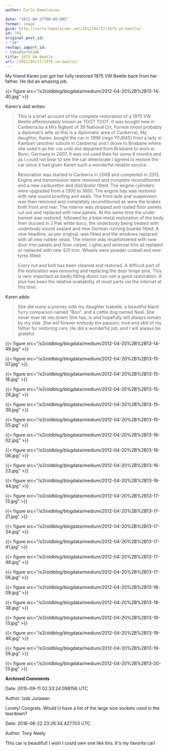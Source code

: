 ```yaml
---
author: Carlo Hamalainen

date: "2012-04-27T00:00:00Z"
format: image
guid: http://carlo-hamalainen.net/2012/04/27/1975-vw-beetle/
id: 745
original_post_id:
- "16"
restapi_import_id:
- 596a05ef0330b
title: 1975 VW Beetle
url: /2012/04/27/1975-vw-beetle/
---
```

My friend Karen just got her fully restored 1975 VW Beetle back from her father. He did an amazing job.

{{< figure src="/s3/oldblog/blogdata/medium/2012-04-20%2B%2B13-14-40.jpg" >}}

Karen's dad writes:

> This is a brief account of the complete restoration of a 1975 VW Beetle affectionately known as TOOT TOOT. It was bought new in Canberra by a Mrs Ngbyet of 39 National Crt, Forrest (most probably a diplomat's wife as this is a diplomatic area of Canberra). My daughter, Karen, bought the car in 1998 (rego YFJ645) from a lady in Kambah (another suburb in Canberra) and I drove to Brisbane where she used it as her car until she departed from Brisbane to work in Bonn, Germany in 2007. It was not used then for some 6 months and as I could not bear to see the car deteriorate I agreed to restore the car since it had given Karen such a wonderful reliable service.
>
> Restoration was started in Canberra in 2008 and completed in 2012. Engine and transmission were removed and complete reconditioned and a new carburettor and distributor fitted. The engine cylinders were upgraded from a 1300 to 1600. The engine bay was restored with new sound proofing and seals. The front axle and suspension was then removed and completely reconditioned as were the brakes both front and rear. The interior was stripped and rusted floor panels cut out and replaced with new panels. At the same time the under bonnet was restored, followed by a bare metal restoration of the body then ducoed in 2 Pak white duco, the underbody being treated with underbody sound sealant and new German running boards fitted. A new headline, as per original, was fitted and the windows replaced with all new rubber seals. The interior was reupholstered with new door trim panels and floor carpet. Lights and external trim all replated or replaced with new S/S trim. Wheels were powder coated and new tyres fitted.
>
> Every nut and bolt has been cleaned and restored. A difficult part of the restoration was removing and replacing the door hinge pins. This is very important as badly fitting doors can ruin a good restoration. A plus has been the relative availability of most parts via the internet at this time.

Karen adds:

> She did many a journey with my daughter Isabelle, a beautiful black furry companion named "Boo", and a cattle dog named Neal. She never ever let me down! She has, is and hopefully will always remain by my side. She will forever embody the passion, love and skill of my father for restoring cars. He did a wonderful job, and I will always be grateful.

{{< figure src="/s3/oldblog/blogdata/medium/2012-04-20%2B%2B13-14-49.jpg" >}}

{{< figure src="/s3/oldblog/blogdata/medium/2012-04-20%2B%2B13-15-07.jpg" >}}

{{< figure src="/s3/oldblog/blogdata/medium/2012-04-20%2B%2B13-15-18.jpg" >}}

{{< figure src="/s3/oldblog/blogdata/medium/2012-04-20%2B%2B13-15-28.jpg" >}}

{{< figure src="/s3/oldblog/blogdata/medium/2012-04-20%2B%2B13-15-39.jpg" >}}

{{< figure src="/s3/oldblog/blogdata/medium/2012-04-20%2B%2B13-15-55.jpg" >}}

{{< figure src="/s3/oldblog/blogdata/medium/2012-04-20%2B%2B13-16-02.jpg" >}}

{{< figure src="/s3/oldblog/blogdata/medium/2012-04-20%2B%2B13-16-08.jpg" >}}

{{< figure src="/s3/oldblog/blogdata/medium/2012-04-20%2B%2B13-16-23.jpg" >}}

{{< figure src="/s3/oldblog/blogdata/medium/2012-04-20%2B%2B13-16-44.jpg" >}}

{{< figure src="/s3/oldblog/blogdata/medium/2012-04-20%2B%2B13-17-13.jpg" >}}

{{< figure src="/s3/oldblog/blogdata/medium/2012-04-20%2B%2B13-17-21.jpg" >}}

{{< figure src="/s3/oldblog/blogdata/medium/2012-04-20%2B%2B13-17-34.jpg" >}}

{{< figure src="/s3/oldblog/blogdata/medium/2012-04-20%2B%2B13-17-41.jpg" >}}

{{< figure src="/s3/oldblog/blogdata/medium/2012-04-20%2B%2B13-17-48.jpg" >}}

{{< figure src="/s3/oldblog/blogdata/medium/2012-04-20%2B%2B13-17-56.jpg" >}}

{{< figure src="/s3/oldblog/blogdata/medium/2012-04-20%2B%2B13-18-09.jpg" >}}

{{< figure src="/s3/oldblog/blogdata/medium/2012-04-20%2B%2B13-18-38.jpg" >}}

{{< figure src="/s3/oldblog/blogdata/medium/2012-04-20%2B%2B13-19-13.jpg" >}}

{{< figure src="/s3/oldblog/blogdata/medium/2012-04-20%2B%2B13-19-48.jpg" >}}

{{< figure src="/s3/oldblog/blogdata/medium/2012-04-20%2B%2B13-19-59.jpg" >}}

{{< figure src="/s3/oldblog/blogdata/medium/2012-04-20%2B%2B13-20-13.jpg" >}}

**Archived Comments**

Date: 2015-09-11 02:33:24.098156 UTC

Author: Izak Jurawan

Lovely! Congrats.
Would U have a list of the large size sockets used in the teardown?

Date: 2016-08-22 23:26:34.427703 UTC

Author: Tony Neely

This car is beautiful! I wish I could own one like this. It's my favorite car!